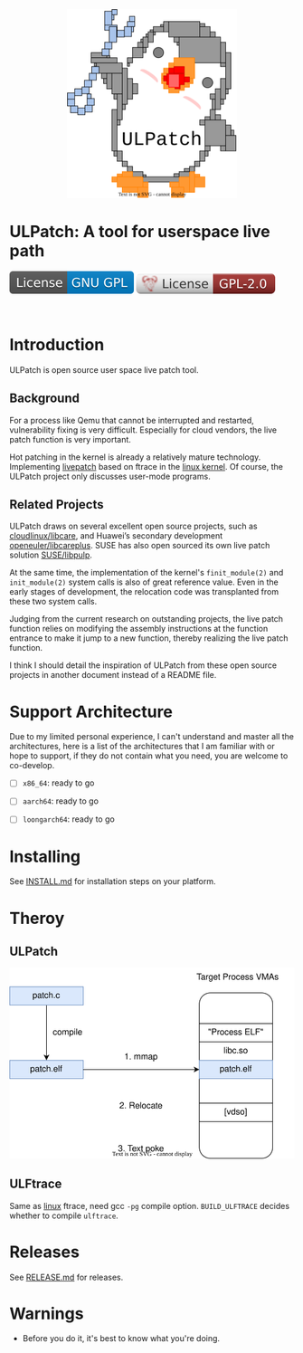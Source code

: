 <center><a href="images/logo.drawio.svg"><img src="images/logo.drawio.svg" border=0 width=300></a></center>

# ULPatch: A tool for userspace live path
![License GPL](images/License-GNU-GPL-blue.svg)
![License GPL 2.0](images/License-GNU-GPL-2.0.svg)

<br/>


# Introduction

ULPatch is open source user space live patch tool.


## Background

For a process like Qemu that cannot be interrupted and restarted, vulnerability fixing is very difficult. Especially for cloud vendors, the live patch function is very important.

Hot patching in the kernel is already a relatively mature technology. Implementing [livepatch](https://docs.kernel.org/livepatch/livepatch.html) based on ftrace in the [linux kernel](https://github.com/torvalds/linux). Of course, the ULPatch project only discusses user-mode programs.


## Related Projects

ULPatch draws on several excellent open source projects, such as [cloudlinux/libcare](https://github.com/cloudlinux/libcare), and Huawei’s secondary development [openeuler/libcareplus](https://gitee.com/openeuler/libcareplus). SUSE has also open sourced its own live patch solution [SUSE/libpulp](https://github.com/SUSE/libpulp).

At the same time, the implementation of the kernel's `finit_module(2)` and `init_module(2)` system calls is also of great reference value. Even in the early stages of development, the relocation code was transplanted from these two system calls.

Judging from the current research on outstanding projects, the live patch function relies on modifying the assembly instructions at the function entrance to make it jump to a new function, thereby realizing the live patch function.

I think I should detail the inspiration of ULPatch from these open source projects in another document instead of a README file.


# Support Architecture

Due to my limited personal experience, I can't understand and master all the architectures, here is a list of the architectures that I am familiar with or hope to support, if they do not contain what you need, you are welcome to co-develop.

- [ ] `x86_64`: ready to go
- [ ] `aarch64`: ready to go
- [ ] `loongarch64`: ready to go


# Installing

See [INSTALL.md](INSTALL.md) for installation steps on your platform.


# Theroy

## ULPatch

![ulpatch](docs/images/ulpatch.drawio.svg)


## ULFtrace

Same as [linux](https://github.com/torvalds/linux) ftrace, need gcc `-pg` compile option.
`BUILD_ULFTRACE` decides whether to compile `ulftrace`.


# Releases

See [RELEASE.md](RELEASE.md) for releases.


# Warnings

- Before you do it, it's best to know what you're doing.

